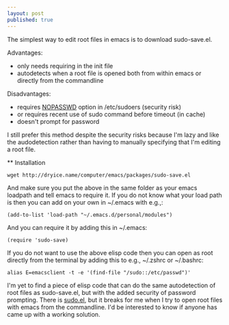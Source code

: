 ```yaml
---
layout: post
published: true
---
```


The simplest way to edit root files in emacs is to download sudo-save.el.

Advantages: 

- only needs requiring in the init file
- autodetects when a root file is opened both from within emacs or directly from the commandline

Disadvantages:

- requires [NOPASSWD](http://www.andrehonsberg.com/article/linux-sudo-without-a-password-using-the-sudoers-file) option in /etc/sudoers (security risk)
- or requires recent use of sudo command before timeout (in cache)
- doesn't prompt for password

I still prefer this method despite the security risks because I'm lazy and like the audodetection rather than having to manually specifying that I'm editing a root file.

** Installation

```
wget http://dryice.name/computer/emacs/packages/sudo-save.el
```
And make sure you put the above in the same folder as your emacs loadpath and tell emacs to require it. If you do not know what your load path is then you can add on your own in ~/.emacs with e.g.,:

```
(add-to-list 'load-path "~/.emacs.d/personal/modules")
```

And you can require it by adding this in ~/.emacs:

```
(require 'sudo-save)
```

If you do not want to use the above elisp code then you can open as root directly from the terminal by adding this to e.g., ~/.zshrc or ~/.bashrc:

```
alias E=emacsclient -t -e '(find-file "/sudo::/etc/passwd")'
```
I'm yet to find a piece of elisp code that can do the same autodetection of root files as sudo-save.el, but with the added security of password prompting. There is [sudo.el](http://www.emacswiki.org/emacs/SudoSave), but it breaks for me when I try to open root files with emacs from the commandline. I'd be interested to know if anyone has came up with a working solution. 